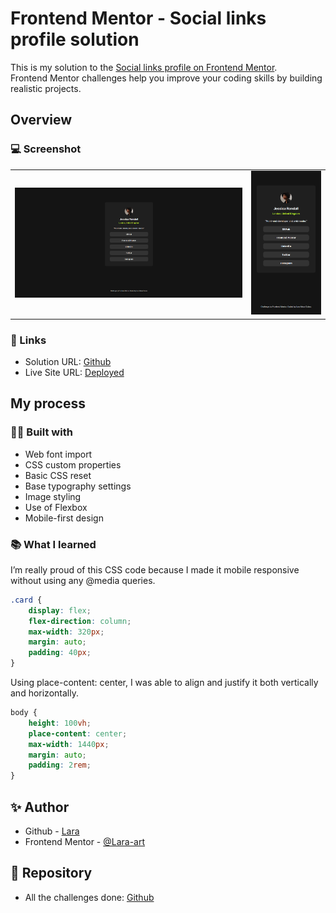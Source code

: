 # Frontend Mentor - Social links profile solution

This is my solution to the <a href="https://www.frontendmentor.io/challenges/social-links-profile-UG32l9m6dQ"> Social links profile on Frontend Mentor</a>.<br> Frontend Mentor challenges help you improve your coding skills by building realistic projects. 


## Overview

### 💻 Screenshot

<table>
  <tr>
    <td style="width: 75%;"><img src="https://github.com/Lara-art/Social-links-profile/blob/main/screenshot/Desktop.PNG" alt="Vista de Escritorio" style="width: 100%;"/></td>
    <td style="width: 25%;"><img src="https://github.com/Lara-art/Social-links-profile/blob/main/screenshot/Mobile.PNG"  alt="Vista Móvil" style="width: 100%;"/></td>
  </tr>
</table>

### 🔗 Links

- Solution URL: [Github](https://github.com/Lara-art/Social-links-profile)
- Live Site URL: [Deployed](https://lara-art.github.io/QR-code-component/)

## My process

### 👩‍💻 Built with

- Web font import
- CSS custom properties
- Basic CSS reset
- Base typography settings
- Image styling
- Use of Flexbox
- Mobile-first design


### 📚 What I learned

I’m really proud of this CSS code because I made it mobile responsive without using any @media queries.


```css
.card {
    display: flex;
    flex-direction: column;
    max-width: 320px;
    margin: auto;
    padding: 40px;
}


```
Using place-content: center, I was able to align and justify it both vertically and horizontally.

```css
body {
    height: 100vh;
    place-content: center;
    max-width: 1440px;
    margin: auto;
    padding: 2rem;
}
```


## ✨ Author

- Github - [Lara](https://github.com/Lara-art)
- Frontend Mentor - [@Lara-art](https://www.frontendmentor.io/profile/Lara-art)

## 📂 Repository

- All the challenges done: [Github](https://github.com/Lara-art/My-Frontend-Mentor-Repository)

